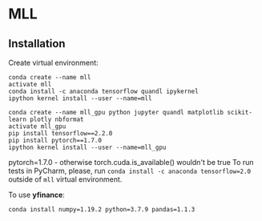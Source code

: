 # MLL

## Installation

Create virtual environment:
```
conda create --name mll
activate mll
conda install -c anaconda tensorflow quandl ipykernel
ipython kernel install --user --name=mll
```

```
conda create --name mll_gpu python jupyter quandl matplotlib scikit-learn plotly nbformat
activate mll_gpu
pip install tensorflow==2.2.0
pip install pytorch==1.7.0
ipython kernel install --user --name=mll_gpu
```
pytorch=1.7.0 - otherwise torch.cuda.is_available() wouldn't be true
To run tests in PyCharm, please, run `conda install -c anaconda tensorflow=2.0` outside of `mll` virtual environment.


To use __yfinance__:
```
conda install numpy=1.19.2 python=3.7.9 pandas=1.1.3
```
